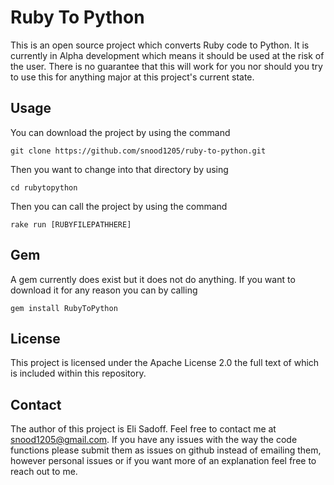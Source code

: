 # Ruby To Python
This is an open source project which converts Ruby code to Python. It is currently in Alpha development which means it should be used at the risk of the user. There is no guarantee that this will work for you nor should you try to use this for anything major at this project's current state.

## Usage
You can download the project by using the command

    git clone https://github.com/snood1205/ruby-to-python.git

Then you want to change into that directory by using

    cd rubytopython

Then you can call the project by using the command

    rake run [RUBYFILEPATHHERE]


## Gem 
A gem currently does exist but it does not do anything. If you want to download it for any reason you can by calling

    gem install RubyToPython

## License 
This project is licensed under the Apache License 2.0 the full text of which is included within this repository. 

## Contact
The author of this project is Eli Sadoff. Feel free to contact me at <a href="mailto:snood1205@gmail.com">snood1205@gmail.com</a>. If you have any issues with the way the code functions please submit them as issues on github instead of emailing them, however personal issues or if you want more of an explanation feel free to reach out to me.  
